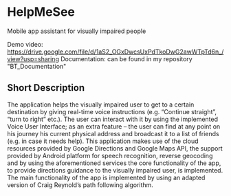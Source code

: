 # HelpMeSee
Mobile app assistant for visually impaired people

Demo video: https://drive.google.com/file/d/1aS2_OGxDwcsUxPdTkoDwG2awWTpTd6n_/view?usp=sharing
Documentation: can be found in my repository "BT_Documentation"

## Short Description

The application helps the visually impaired user to get to a certain destination by giving real-time 
voice instructions (e.g. “Continue straight”, “turn to right” etc.). The user can interact with it by using 
the implemented Voice User Interface; as an extra feature – the user can find at any point on his journey his
current physical address and broadcast it to a list of friends (e.g. in case it needs help).
This application makes use of the cloud resources provided by Google Directions and Google Maps API, 
the support provided by Android platform for speech recognition, reverse geocoding and by using the aforementioned 
services the core functionality of the app, to provide directions guidance to the visually impaired user, is implemented.
The main functionality of the app is implemented by using an adapted version of Craig Reynold’s path following algorithm.
